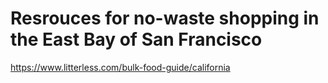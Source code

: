 # Resrouces for no-waste shopping in the East Bay of San Francisco 

https://www.litterless.com/bulk-food-guide/california